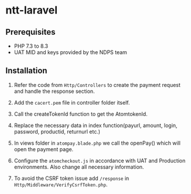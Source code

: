 # ntt-laravel

## Prerequisites
- PHP 7.3 to 8.3
- UAT MID and keys provided by the NDPS team

## Installation
1. Refer the code from `Http/Controllers` to create the payment request and handle the response section.

2. Add the `cacert.pem` file in controller folder itself.

3. Call the createTokenId function to get the AtomtokenId.

4. Replace the necessary data in index function(payurl, amount, login, password, productid, returnurl etc.)

5. In views folder in `atompay.blade.php` we call the openPay() which will open the payment page.

6. Configure the `atomcheckout.js` in accordance with UAT and Production environments. Also change all necessary information.

7. To avoid the CSRF token issue add `/response` in `Http/Middleware/VerifyCsrfToken.php`.
